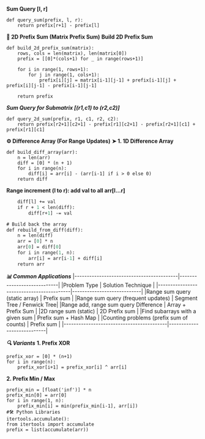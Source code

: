 **Sum Query [l, r]**
```
def query_sum(prefix, l, r):
    return prefix[r+1] - prefix[l]

```

**🚀 2D Prefix Sum (Matrix Prefix Sum)**
**Build 2D Prefix Sum**

```
def build_2d_prefix_sum(matrix):
    rows, cols = len(matrix), len(matrix[0])
    prefix = [[0]*(cols+1) for _ in range(rows+1)]

    for i in range(1, rows+1):
        for j in range(1, cols+1):
            prefix[i][j] = matrix[i-1][j-1] + prefix[i-1][j] + prefix[i][j-1] - prefix[i-1][j-1]

    return prefix

```
***Sum Query for Submatrix [(r1,c1) to (r2,c2)]***

```
def query_2d_sum(prefix, r1, c1, r2, c2):
    return prefix[r2+1][c2+1] - prefix[r1][c2+1] - prefix[r2+1][c1] + prefix[r1][c1]

```
**⚙️ Difference Array (For Range Updates)**
**➤ 1. 1D Difference Array**

```
def build_diff_array(arr):
    n = len(arr)
    diff = [0] * (n + 1)
    for i in range(n):
        diff[i] = arr[i] - (arr[i-1] if i > 0 else 0)
    return diff

```

**Range increment (l to r): add val to all arr[l...r]**

```def range_update(diff, l, r, val):
    diff[l] += val
    if r + 1 < len(diff):
        diff[r+1] -= val

# Build back the array
def rebuild_from_diff(diff):
    n = len(diff)
    arr = [0] * n
    arr[0] = diff[0]
    for i in range(1, n):
        arr[i] = arr[i-1] + diff[i]
    return arr

```

***📊 Common Applications***
|------------------------------------------|----------------------------|
|Problem Type	                           | Solution Technique         |
|------------------------------------------|----------------------------|
|Range sum query (static array)	           | Prefix sum                 |
|Range sum query (frequent updates)        | Segment Tree / Fenwick Tree|
|Range add, range sum query	Difference     | Array + Prefix Sum         |
|2D range sum (static)	                   | 2D Prefix sum              |
|Find subarrays with a given sum	       | Prefix sum + Hash Map      |
|Counting problems (prefix sum of counts)  | Prefix sum                 |
|------------------------------------------|----------------------------|

***🔍 Variants***
**1. Prefix XOR**
```
prefix_xor = [0] * (n+1)
for i in range(n):
    prefix_xor[i+1] = prefix_xor[i] ^ arr[i]

```
**2. Prefix Min / Max**

```
prefix_min = [float('inf')] * n
prefix_min[0] = arr[0]
for i in range(1, n):
    prefix_min[i] = min(prefix_min[i-1], arr[i])
#🛠️ Python Libraries
itertools.accumulate():
from itertools import accumulate
prefix = list(accumulate(arr))

```
